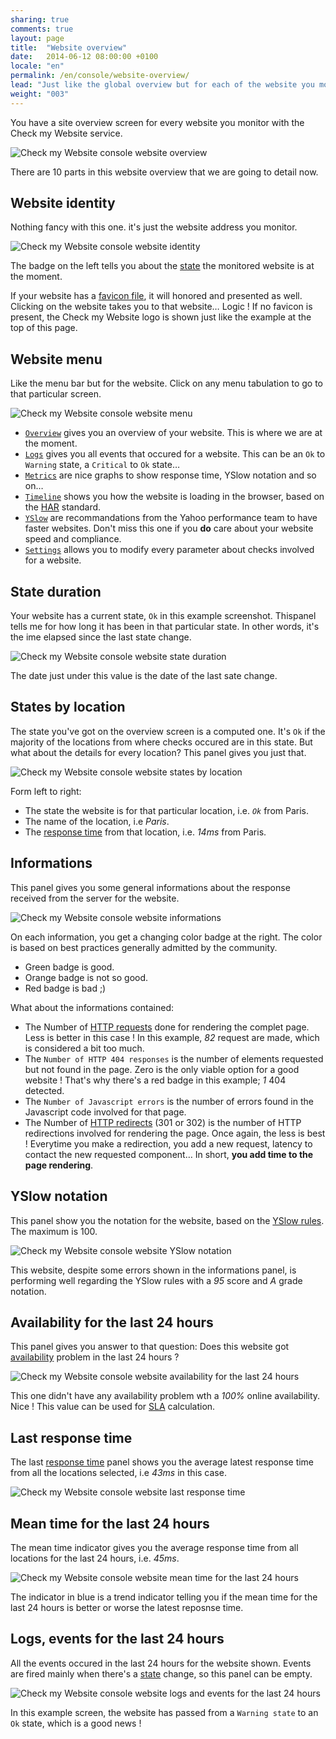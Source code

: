 ```yaml
---
sharing: true
comments: true
layout: page
title:  "Website overview"
date:   2014-06-12 08:00:00 +0100
locale: "en"
permalink: /en/console/website-overview/
lead: "Just like the global overview but for each of the website you monitor."
weight: "003"
---
```


You have a site overview screen for every website you monitor with the Check my Website service.

![Check my Website console website overview](/assets/img/fullsize/en/console/website-overview/website-overview.png)

There are 10 parts in this website overview that we are going to detail now.

## Website identity

Nothing fancy with this one. it's just the website address you monitor.

![Check my Website console website identity](/assets/img/fullsize/en/console/website-overview/website-url.png)

The badge on the left tells you about the [state](/en/terms-definitions/) the monitored website is at the moment.

If your website has a [favicon file](http://en.wikipedia.org/wiki/Favicon), it will honored and presented as well. Clicking on the website takes you to that website… Logic ! If no favicon is present, the Check my Website logo is shown just like the example at the top of this page.

## Website menu

Like the menu bar but for the website. Click on any menu tabulation to go to that particular screen.

![Check my Website console website menu](/assets/img/fullsize/en/console/website-overview/website-menu.png)

- [`Overview`](/en/console/website-overview/) gives you an overview of your website. This is where we are at the moment.
- [`Logs`](/en/console/website-logs/) gives you all events that occured for a website. This can be an `Ok` to `Warning` state, a `Critical` to `Ok` state…
- [`Metrics`](/en/console/website-metrics/) are nice graphs to show response time, YSlow notation and so on…
- [`Timeline`](/en/console/website-timeline/) shows you how the website is loading in the browser, based on the [HAR](http://www.softwareishard.com/blog/har-12-spec/) standard.
- [`YSlow`](/en/console/website-yslow/) are recommandations from the Yahoo performance team to have faster websites. Don't miss this one if you **do** care about your website speed and compliance.
- [`Settings`](/en/console/website-settings/) allows you to modify every parameter about checks involved for a website.

## State duration

Your website has a current state, `Ok` in this example screenshot. Thispanel tells me for how long it has been in that particular state. In other words, it's the ime elapsed since the last state change. 

![Check my Website console website state duration](/assets/img/fullsize/en/console/website-overview/state-duration.png)

The date just under this value is the date of the last sate change.

## States by location

The state you've got on the overview screen is a computed one. It's `Ok` if the majority of the locations from where checks occured are in this state. But what about the details for every location? This panel gives you just that.

![Check my Website console website states by location](/assets/img/fullsize/en/console/website-overview/states.png)

Form left to right:

- The state the website is for that particular location, i.e. *`Ok`* from Paris.
- The name of the location, i.e *Paris*.
- The [response time](/en/terms-definitions/#response-time) from that location, i.e. *14ms* from Paris.

## Informations

This panel gives you some general informations about the response received from the server for the website.

![Check my Website console website informations](/assets/img/fullsize/en/console/website-overview/informations.png)

On each information, you get a changing color badge at the right. The color is based on best practices generally admitted by the community.

- Green badge is good.
- Orange badge is not so good.
- Red badge is bad ;) 

What about the informations contained:

- The Number of [HTTP requests](/en/terms-definitions/#http-request) done for rendering the complet page. Less is better in this case ! In this example, *82* request are made, which is considered a bit too much.
- The `Number of HTTP 404 responses` is the number of elements requested but not found in the page. Zero is the only viable option for a good website ! That's why there's a red badge in this example; *1* 404 detected.
- The `Number of Javascript errors` is the number of errors found in the Javascript code involved for that page.
- The Number of [HTTP redirects](/en/terms-definitions/#http-redirect) (301 or 302) is the number of HTTP redirections involved for rendering the page. Once again, the less is best ! Everytime you make a redirection, you add a new request, latency to contact the new requested component… In short, **you add time to the page rendering**.

## YSlow notation

This panel show you the notation for the website, based on the [YSlow rules](http://checkmyws.github.io/yslow-rules/en/). The maximum is 100.

![Check my Website console website YSlow notation](/assets/img/fullsize/en/console/website-overview/yslow.png)

This website, despite some errors shown in the informations panel, is performing well regarding the YSlow rules with a *95* score and *A* grade notation.

## Availability for the last 24 hours

This panel gives you answer to that question: Does this website got [availability](/en/terms-definitions/#availability) problem in the last 24 hours ?

![Check my Website console website availability for the last 24 hours](/assets/img/fullsize/en/console/website-overview/availability.png)

This one didn't have any availability problem wth a *100%* online availability. Nice ! This value can be used for [SLA](/en/terms-definitions/#service-level-agreement) calculation.

## Last response time

The last [response time](/en/terms-definitions/#response-time) panel shows you the average latest response time from all the locations selected, i.e *43ms* in this case.

![Check my Website console website last response time](/assets/img/fullsize/en/console/website-overview/last-response-time.png)

## Mean time for the last 24 hours

The mean time indicator gives you the average response time from all locations for the last 24 hours, i.e. *45ms*.

![Check my Website console website mean time for the last 24 hours](/assets/img/fullsize/en/console/website-overview/mean-time.png)

The indicator in blue is a trend indicator telling you if the mean time for the last 24 hours is better or worse the latest reposnse time.

## Logs, events for the last 24 hours

All the events occured in the last 24 hours for the website shown. Events are fired mainly when there's a [state](/en/terms-definitions/) change, so this panel can be empty.

![Check my Website console website logs and events for the last 24 hours](/assets/img/fullsize/en/console/website-overview/logs.png)

In this example screen, the website has passed from a `Warning state` to an `Ok` state, which is a good news !
